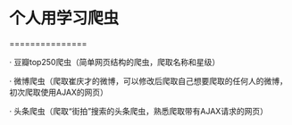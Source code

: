 # 个人用学习爬虫
===============

· 豆瓣top250爬虫（简单网页结构的爬虫，爬取名称和星级）

· 微博爬虫（爬取崔庆才的微博，可以修改后爬取自己想要爬取的任何人的微博，初次爬取使用AJAX的网页）

· 头条爬虫（爬取“街拍”搜索的头条爬虫，熟悉爬取带有AJAX请求的网页）
